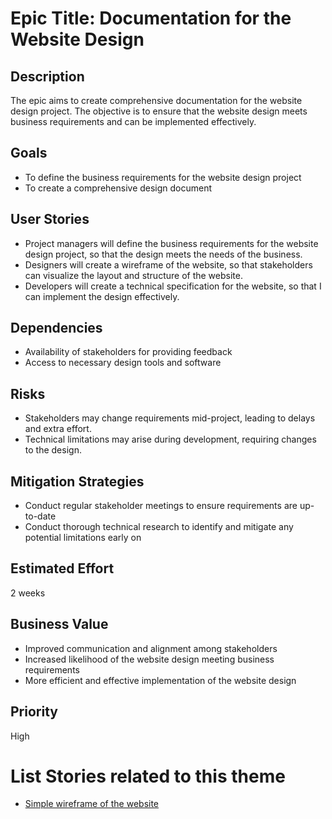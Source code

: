 # Epic Title: Documentation for the Website Design

## Description

The epic aims to create comprehensive documentation for the website design
project. The objective is to ensure that the website design meets business
requirements and can be implemented effectively.

## Goals

- To define the business requirements for the website design project
- To create a comprehensive design document

## User Stories

- Project managers will define the business requirements for the website design
  project, so that the design meets the needs of the business.
- Designers will create a wireframe of the website, so that stakeholders can
  visualize the layout and structure of the website.
- Developers will create a technical specification for the website, so that I
  can implement the design effectively.

## Dependencies

- Availability of stakeholders for providing feedback
- Access to necessary design tools and software

## Risks

- Stakeholders may change requirements mid-project, leading to delays and extra
  effort.
- Technical limitations may arise during development, requiring changes to the
  design.

## Mitigation Strategies

- Conduct regular stakeholder meetings to ensure requirements are up-to-date
- Conduct thorough technical research to identify and mitigate any potential
  limitations early on

## Estimated Effort

2 weeks

## Business Value

- Improved communication and alignment among stakeholders
- Increased likelihood of the website design meeting business requirements
- More efficient and effective implementation of the website design

## Priority

High

# List Stories related to this theme

- [Simple wireframe of the website](stories/story_wireframe_doc.md)
